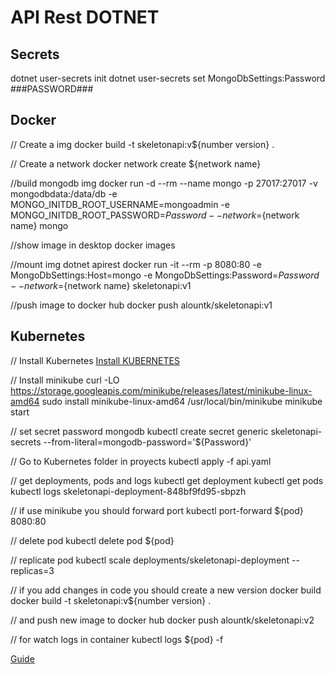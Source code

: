 # API Rest DOTNET

## Secrets

dotnet user-secrets init
dotnet user-secrets set MongoDbSettings:Password ###PASSWORD###

## Docker

// Create a img
docker build -t skeletonapi:v${number version} .

// Create a network
docker network create ${network name}

//build mongodb img
docker run -d --rm --name mongo -p 27017:27017 -v mongodbdata:/data/db -e MONGO_INITDB_ROOT_USERNAME=mongoadmin -e MONGO_INITDB_ROOT_PASSWORD=${Password} --network=${network name} mongo

//show image in desktop
docker images

//mount img dotnet apirest
docker run -it --rm -p 8080:80 -e MongoDbSettings:Host=mongo -e MongoDbSettings:Password=${Password} --network=${network name} skeletonapi:v1

//push image to docker hub
docker push alountk/skeletonapi:v1

## Kubernetes

// Install Kubernetes
[Install KUBERNETES](https://kubernetes.io/docs/tasks/tools/install-kubectl-linux/)

// Install minikube
curl -LO https://storage.googleapis.com/minikube/releases/latest/minikube-linux-amd64
sudo install minikube-linux-amd64 /usr/local/bin/minikube
minikube start

// set secret password mongodb
kubectl create secret generic skeletonapi-secrets --from-literal=mongodb-password='${Password}'

// Go to Kubernetes folder in proyects
kubectl apply -f api.yaml

// get deployments, pods and  logs
kubectl get deployment
kubectl get pods
kubectl logs skeletonapi-deployment-848bf9fd95-sbpzh

// if use minikube you should forward port
kubectl port-forward ${pod} 8080:80

// delete pod
kubectl delete pod ${pod}

// replicate pod
kubectl scale deployments/skeletonapi-deployment --replicas=3

// if you add changes in code you should create a new version docker build
docker build -t skeletonapi:v${number version} .

// and push new image to docker hub
docker push alountk/skeletonapi:v2

// for watch logs in container
kubectl logs ${pod} -f





[Guide](https://www.youtube.com/watch?v=ZXdFisA_hOY&ab_channel=freeCodeCamp.org)